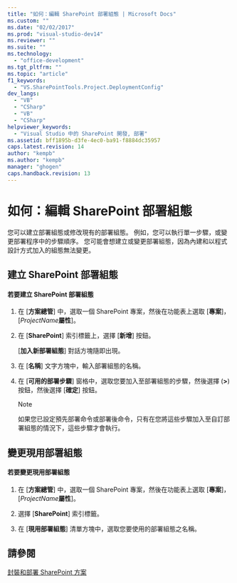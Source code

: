 ```yaml
---
title: "如何：編輯 SharePoint 部署組態 | Microsoft Docs"
ms.custom: ""
ms.date: "02/02/2017"
ms.prod: "visual-studio-dev14"
ms.reviewer: ""
ms.suite: ""
ms.technology: 
  - "office-development"
ms.tgt_pltfrm: ""
ms.topic: "article"
f1_keywords: 
  - "VS.SharePointTools.Project.DeploymentConfig"
dev_langs: 
  - "VB"
  - "CSharp"
  - "VB"
  - "CSharp"
helpviewer_keywords: 
  - "Visual Studio 中的 SharePoint 開發, 部署"
ms.assetid: bff1895b-d3fe-4ec0-ba91-f8884dc35957
caps.latest.revision: 14
author: "kempb"
ms.author: "kempb"
manager: "ghogen"
caps.handback.revision: 13
---
```

# 如何：編輯 SharePoint 部署組態
  您可以建立部署組態或修改現有的部署組態。  例如，您可以執行單一步驟，或變更部署程序中的步驟順序。  您可能會想建立或變更部署組態，因為內建和以程式設計方式加入的組態無法變更。  
  
## 建立 SharePoint 部署組態  
  
#### 若要建立 SharePoint 部署組態  
  
1.  在 \[**方案總管**\] 中，選取一個 SharePoint 專案，然後在功能表上選取 \[**專案**\]，\[*ProjectName***屬性**\]。  
  
2.  在 \[**SharePoint**\] 索引標籤上，選擇 \[**新增**\] 按鈕。  
  
     \[**加入新部署組態**\] 對話方塊隨即出現。  
  
3.  在 \[**名稱**\] 文字方塊中，輸入部署組態的名稱。  
  
4.  在 \[**可用的部署步驟**\] 窗格中，選取您要加入至部署組態的步驟，然後選擇 \(**\>**\) 按鈕，然後選擇 \[**確定**\] 按鈕。  
  
    > [!NOTE]  
    >  如果您已設定預先部署命令或部署後命令，只有在您將這些步驟加入至自訂部署組態的情況下，這些步驟才會執行。  
  
## 變更現用部署組態  
  
#### 若要變更現用部署組態  
  
1.  在 \[**方案總管**\] 中，選取一個 SharePoint 專案，然後在功能表上選取 \[**專案**\]，\[*ProjectName***屬性**\]。  
  
2.  選擇 \[**SharePoint**\] 索引標籤。  
  
3.  在 \[**現用部署組態**\] 清單方塊中，選取您要使用的部署組態之名稱。  
  
## 請參閱  
 [封裝和部署 SharePoint 方案](../sharepoint/packaging-and-deploying-sharepoint-solutions.md)  
  
  